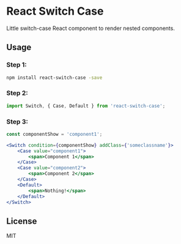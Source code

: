 # React Switch Case

Little switch-case React component to render nested components.

## Usage

### Step 1:
```sh
npm install react-switch-case -save
```

### Step 2:

```jsx
import Switch, { Case, Default } from 'react-switch-case';
```

### Step 3:

```jsx
const componentShow = 'component1';

<Switch condition={componentShow} addClass={'someclassname'}>
    <Case value="component1">
        <span>Component 1</span>
    </Case>
    <Case value="component2">
        <span>Component 2</span>
    </Case>
    <Default>
        <span>Nothing!</span>
    </Default>
</Switch>
```

## License

MIT